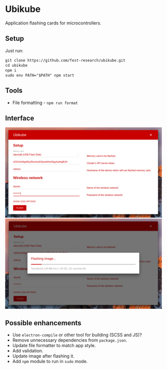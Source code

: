 # Ubikube
Application flashing cards for microcontrollers.

## Setup
Just run:

```
git clone https://github.com/fest-research/ubikube.git
cd ubikube
npm i
sudo env PATH="$PATH" npm start
```

## Tools

- File formatting - `npm run format`

## Interface
<p align="center">
    <img src="assets/main-view.png"/>
    <img src="assets/progress-view.png"/>
</p>

## Possible enhancements

- Use `electron-compile` or other tool for building (SCSS and JS)?
- Remove unnecessary dependencies from `package.json`.
- Update file formatter to match app style.
- Add validation.
- Update image after flashing it.
- Add `npm` module to run in `sudo` mode.

